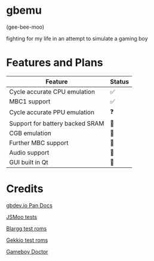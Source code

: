 # gbemu

(gee-bee-moo)

fighting for my life in an attempt to simulate a gaming boy

# Features and Plans
| Feature | Status |
| --- | --- |
| Cycle accurate CPU emulation | :white_check_mark: |
| MBC1 support | :white_check_mark: |
| Cycle accurate PPU emulation | :question: |
| Support for battery backed SRAM | :white_square_button: |
| CGB emulation | :white_square_button: |
| Further MBC support | :white_square_button: |
| Audio support | :white_square_button: |
| GUI built in Qt | :white_square_button: |

# Credits

[gbdev.io Pan Docs](https://gbdev.io/pandocs/)

[JSMoo tests](https://github.com/raddad772/jsmoo)

[Blargg test roms](https://github.com/retrio/gb-test-roms)

[Gekkio test roms](https://github.com/Gekkio/mooneye-test-suite)

[Gameboy Doctor](https://github.com/robert/gameboy-doctor)
